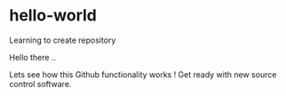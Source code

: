 # hello-world
Learning to create repository

Hello there ..

Lets see how this Github functionality works ! 
Get ready with new source control software. 

